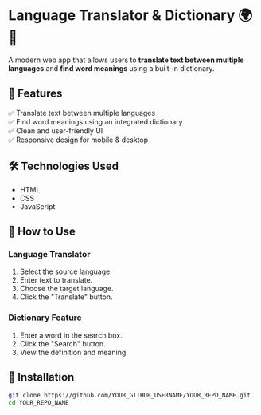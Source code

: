 # Language Translator & Dictionary 🌍📖  

A modern web app that allows users to **translate text between multiple languages** and **find word meanings** using a built-in dictionary.  

## 🚀 Features  
✅ Translate text between multiple languages  
✅ Find word meanings using an integrated dictionary  
✅ Clean and user-friendly UI  
✅ Responsive design for mobile & desktop  

## 🛠️ Technologies Used  
- HTML  
- CSS  
- JavaScript  

## 🎯 How to Use  
### **Language Translator**  
1. Select the source language.  
2. Enter text to translate.  
3. Choose the target language.  
4. Click the "Translate" button.  

### **Dictionary Feature**  
1. Enter a word in the search box.  
2. Click the "Search" button.  
3. View the definition and meaning.  

## 📂 Installation  
```sh
git clone https://github.com/YOUR_GITHUB_USERNAME/YOUR_REPO_NAME.git
cd YOUR_REPO_NAME
